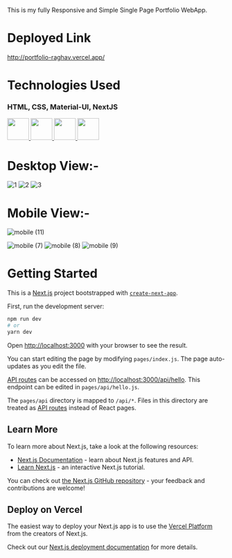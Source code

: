 This is my fully Responsive and Simple Single Page Portfolio WebApp.
# Deployed Link
http://portfolio-raghav.vercel.app/

# Technologies Used
<h3>HTML, CSS, Material-UI, NextJS</h3><a href="https://github.com/Raghavarora27?tab=repositories&amp;q=&amp;type=&amp;language=html&amp;sort="> <img width="50px" src="https://raw.githubusercontent.com/rahulbanerjee26/githubAboutMeGenerator/main/icons/html.svg" style="max-width: 100%;"> </a><a href="https://github.com/Raghavarora27?tab=repositories&amp;q=&amp;type=&amp;language=css&amp;sort="> <img width="50px" src="https://raw.githubusercontent.com/rahulbanerjee26/githubAboutMeGenerator/main/icons/css.svg" style="max-width: 100%;"> </a>
<a href="https://github.com/Raghavarora27?tab=repositories&amp;q=&amp;type=&amp;language=javascript&amp;sort="> <img width="50px" src="https://camo.githubusercontent.com/a8e563f93d88e965ad40323a626baa8cdefa1554b2e08a26afbc994ac48d3c88/68747470733a2f2f63646e2e776f726c64766563746f726c6f676f2e636f6d2f6c6f676f732f6d6174657269616c2d75692d312e737667" style="max-width: 100%;"> </a>    
<a href="https://github.com/Raghavarora27?tab=repositories&amp;q=&amp;type=&amp;language=javascript&amp;sort="> <img width="50px" src="https://raw.githubusercontent.com/rahulbanerjee26/githubAboutMeGenerator/main/icons/nextjs.svg" style="max-width: 100%;"> </a>
 
# Desktop View:-
![1](https://user-images.githubusercontent.com/66276244/201472610-f02b84e0-7e50-457f-9901-f7e83c50a10b.PNG)
![2](https://user-images.githubusercontent.com/66276244/201472615-e366c0eb-7c23-4a75-ab6d-2a7988cee54b.PNG)
![3](https://user-images.githubusercontent.com/66276244/201472617-94cf50eb-a80e-49d1-8eee-605b640acedb.PNG)
# Mobile View:-

![mobile (11)](https://user-images.githubusercontent.com/66276244/201472718-c297e7cf-b983-46a0-aabc-7977a51928e0.png)

![mobile (7)](https://user-images.githubusercontent.com/66276244/201472625-af89e156-c5ea-4a8a-98f7-a174b84736ce.png)
![mobile (8)](https://user-images.githubusercontent.com/66276244/201472631-c7d17647-72ae-49fd-a1bd-46c52026bcbb.png)
![mobile (9)](https://user-images.githubusercontent.com/66276244/201472630-bf17eb00-0e64-4962-8ef8-b243e5ad0229.png)

# Getting Started
This is a [Next.js](https://nextjs.org/) project bootstrapped with [`create-next-app`](https://github.com/vercel/next.js/tree/canary/packages/create-next-app).

First, run the development server:

```bash
npm run dev
# or
yarn dev
```

Open [http://localhost:3000](http://localhost:3000) with your browser to see the result.

You can start editing the page by modifying `pages/index.js`. The page auto-updates as you edit the file.

[API routes](https://nextjs.org/docs/api-routes/introduction) can be accessed on [http://localhost:3000/api/hello](http://localhost:3000/api/hello). This endpoint can be edited in `pages/api/hello.js`.

The `pages/api` directory is mapped to `/api/*`. Files in this directory are treated as [API routes](https://nextjs.org/docs/api-routes/introduction) instead of React pages.

## Learn More

To learn more about Next.js, take a look at the following resources:

- [Next.js Documentation](https://nextjs.org/docs) - learn about Next.js features and API.
- [Learn Next.js](https://nextjs.org/learn) - an interactive Next.js tutorial.

You can check out [the Next.js GitHub repository](https://github.com/vercel/next.js/) - your feedback and contributions are welcome!

## Deploy on Vercel

The easiest way to deploy your Next.js app is to use the [Vercel Platform](https://vercel.com/new?utm_medium=default-template&filter=next.js&utm_source=create-next-app&utm_campaign=create-next-app-readme) from the creators of Next.js.

Check out our [Next.js deployment documentation](https://nextjs.org/docs/deployment) for more details.

